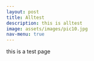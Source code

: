 ```yaml
---
layout: post
title: Alltest
description: this is alltest
image: assets/images/pic10.jpg
nav-menu: true
---
```


this is a test page
